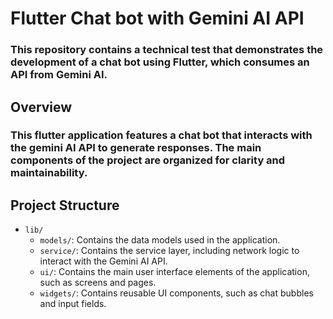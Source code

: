 # Flutter Chat bot with Gemini AI API

### This repository contains a technical test that demonstrates the development of a chat bot using Flutter, which consumes an API from Gemini AI.

## Overview

### This flutter application features a chat bot that interacts with the gemini AI API to generate responses. The main components of the project are organized for clarity and maintainability.

## Project Structure

- `lib/`
    - `models/`: Contains the data models used in the application.
    - `service/`: Contains the service layer, including network logic to interact with the Gemini AI API.
    - `ui/`: Contains the main user interface elements of the application, such as screens and pages.
    - `widgets/`: Contains reusable UI components, such as chat bubbles and input fields.